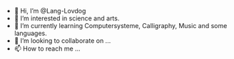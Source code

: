 - 👋 Hi, I’m @Lang-Lovdog
- 👀 I’m interested in science and arts.
- 🌱 I’m currently learning Computersysteme, Calligraphy, Music and some languages.
- 💞️ I’m looking to collaborate on ...
- 📫 How to reach me ...

<!---
Lang-Lovdog/Lang-Lovdog is a ✨ special ✨ repository because its `README.md` (this file) appears on your GitHub profile.
You can click the Preview link to take a look at your changes.
--->
